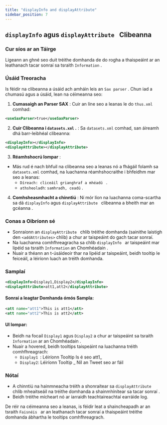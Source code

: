 ```yaml
---
title: "displayInfo and displayAttribute"
sidebar_position: 7
---
```

## `displayInfo` agus `displayAttribute ` Clibeanna

### Cur síos ar an Táirge
Ligeann an ghné seo duit tréithe domhanda de do rogha a thaispeáint ar an leathanach tacar sonraí sa tsraith `Information` .

### Úsáid Treoracha
Is féidir na clibeanna a úsáid ach amháin leis an `Sax parser` . Chun iad a chumasú agus a úsáid, lean na céimeanna seo:

1.  **Cumasaigh an Parser SAX** :
Cuir an líne seo a leanas le do ` thus.xml ` comhad:
   ```xml
   <useSaxParser>true</useSaxParser>
   ```

2.  **Cuir Clibeanna i `datasets.xml` .** :
Sa `datasets.xml` comhad, san áireamh dhá barr-leibhéal clibeanna:
   ```xml
   <displayInfo></displayInfo>
   <displayAttribute></displayAttribute>
   ```

3.  **Réamhshocrú Iompar** :
   - Más rud é nach bhfuil na clibeanna seo a leanas nó a fhágáil folamh sa `datasets.xml` comhad, na luachanna réamhshocraithe i bhfeidhm mar seo a leanas:
     - `Díreach: cliceáil grianghraf a mhéadú ` .
     - ` athsheoladh `: ` samhradh, ceadú ` .

4.  **Comhsheasmhacht a chinntiú** :
Ní mór líon na luachanna coma-scartha sa dá `displayInfo` agus `displayAttribute ` clibeanna a bheith mar an gcéanna .

### Conas a Oibríonn sé
- Sonraíonn an `displayAttribute ` chlib tréithe domhanda (sainithe laistigh den `<addAttributes>` chlib) a chur ar taispeáint do gach tacar sonraí.
- Na luachanna comhfhreagracha sa chlib `displayInfo ` ar taispeáint mar lipéid sa tsraith `Information` an Chomhéadain .
- Nuair a théann an t-úsáideoir thar na lipéid ar taispeáint, beidh tooltip le feiceáil, a léiríonn luach an tréith domhanda.

### Samplaí
```xml
<displayInfo>Display1,Display2</displayInfo>
<displayAttribute>att1,att2</displayAttribute>
```

#### Sonraí a leagtar Domhanda ómós Sampla:
```xml
<att name="att1">This is att1</att>
<att name="att2">This is att2</att>
```

#### UI Iompar:
- Beidh na focail `Display1` agus `Display2` a chur ar taispeáint sa tsraith `Information` ar an Chomhéadain .
- Nuair a hovered, beidh tooltips taispeáint na luachanna tréith comhfhreagrach:
  - `Display1 `: Léiríonn Tooltip Is é seo att1_
  - `Display2`: Léiríonn Tooltip _ Níl an Tweet seo ar fáil

### Nótaí
- A chinntiú na hainmneacha tréith a shonraítear sa `displayAttribute ` chlib mheaitseáil na tréithe domhanda a shainmhínítear sa tacar sonraí .
- Beidh tréithe mícheart nó ar iarraidh teachtaireachtaí earráide log.

De réir na céimeanna seo a leanas, is féidir leat a shaincheapadh ar an tsraith `Faisnéis ` ar an leathanach tacar sonraí a thaispeáint tréithe domhanda ábhartha le tooltips comhfhreagrach.
